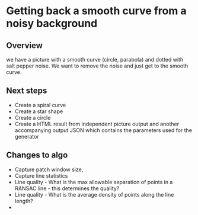 # Getting back a smooth curve from a noisy background

## Overview
we have a picture with a smooth curve (circle, parabola) and dotted with salt pepper noise. We want to remove the noise and just get to the smooth curve.


## Next steps
- Create a spiral curve
- Create a star shape
- Create a circle
- Create a HTML result from independent picture output and another accompanying output JSON which contains the parameters used for the generator

## Changes to algo
- Capture patch window size, 
- Capture line statistics
- Line quality - What is the max allowable separation of points in a RANSAC line - this determines the quality?
- Line quality - What is the average density of points along the line length?
- 



